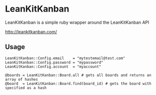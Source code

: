 LeanKitKanban
=============

LeanKitKanban is a simple ruby wrapper around the LeanKitKanban API

http://leankitkanban.com/

Usage
-----

    LeanKitKanban::Config.email    = "mytestemail@test.com"
    LeanKitKanban::Config.password = "mypassword"
    LeanKitKanban::Config.account  = "myaccount"

    @boards = LeanKitKanban::Board.all # gets all boards and returns an array of hashes
    @board  = LeanKitKanban::Board.find(board_id) # gets the board with specified as a hash